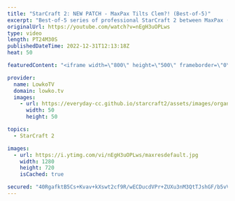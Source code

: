 ```yaml
---
title: "StarCraft 2: NEW PATCH - MaxPax Tilts Clem?! (Best-of-5)"
excerpt: "Best-of-5 series of professional StarCraft 2 between MaxPax (Protoss) and Clem (Terran). This series is the Grand Finals of the ESL Open Cup 155 for Europe and is played on the new StarCraft 2 balance patch.  New StarCraft 2 balance patch: https://youtu.be/y87c1xp3I3Q  Support my work: https://patreon.com/lowkotv"
originalUrl: https://youtube.com/watch?v=nEgH3uOPLws
type: video
length: PT24M30S
publishedDateTime: 2022-12-31T12:13:18Z
heat: 50

featuredContent: "<iframe width=\"800\" height=\"500\" frameborder=\"0\" src=\"https://www.youtube.com/embed/nEgH3uOPLws\" allow=\"accelerometer; autoplay; encrypted-media; gyroscope; picture-in-picture\" allowfullscreen></iframe>"

provider:
  name: LowkoTV
  domain: lowko.tv
  images:
    - url: https://everyday-cc.github.io/starcraft2/assets/images/organizations/lowko.tv-50x50.jpg
      width: 50
      height: 50

topics:
  - StarCraft 2

images:
  - url: https://i.ytimg.com/vi/nEgH3uOPLws/maxresdefault.jpg
    width: 1280
    height: 720
    isCached: true

secured: "40RgafktB5Cs+Kvav+kXswt2cf9R/wECDucdVPr+ZUXu3nM3QtTJshGF/b5vVwgz9y+jNuGtaMF+Ca+DHvH9NBoi3Y7G9T1ydMEZXSbqOAqT8KTYmvb1zbTHvILgpWP0lk9KBatpOPaYGcpcvquu49QJbyyYpgfE4yXYJbXhebZhcYhDzHglsPGpc5NyOGPOoyrHJtsAqj2evdt31+gBGLCfRhLIFZzQYk2NiXZFtm2KOoJuZzCT9eiaZGvqhkj5S4AlhR0Tw6l+ay5N81W4kVBSruMcEsWIBbjeQA2EN+lek7NEX1b8KAy4eRYUvaiWOgJDOgVW8FAQ7cRcUqzLTiumvW5eoWjm7/Gv98F/bEANBHn/+J7m+IyKGpCdw83Ja8vOXnZBEibXufKMJSezte8Wlu8spvARjRTr4eZqjec=;EF3guiwOqNpe8jZOUHQOnw=="
---
```


